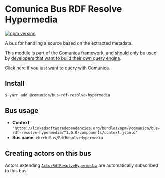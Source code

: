 # Comunica Bus RDF Resolve Hypermedia

[![npm version](https://badge.fury.io/js/%40comunica%2Fbus-rdf-resolve-hypermedia.svg)](https://www.npmjs.com/package/@comunica/bus-rdf-resolve-hypermedia)

A bus for handling a source based on the extracted metadata.

This module is part of the [Comunica framework](https://github.com/comunica/comunica),
and should only be used by [developers that want to build their own query engine](https://comunica.dev/docs/modify/).

[Click here if you just want to query with Comunica](https://comunica.dev/docs/query/).

## Install

```bash
$ yarn add @comunica/bus-rdf-resolve-hypermedia
```

## Bus usage

* **Context**: `"https://linkedsoftwaredependencies.org/bundles/npm/@comunica/bus-rdf-resolve-hypermedia/^1.0.0/components/context.jsonld"`
* **Bus name**: `cbrrh:Bus/RdfResolveHypermedia`

## Creating actors on this bus

Actors extending [`ActorRdfResolveHypermedia`](https://comunica.github.io/comunica/classes/bus_rdf_resolve_hypermedia.actorrdfresolvehypermedia-1.html) are automatically subscribed to this bus.

